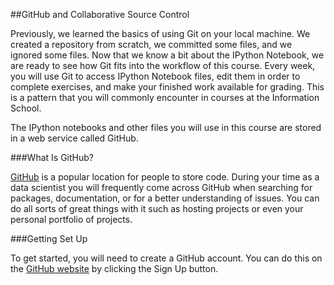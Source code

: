 ##GitHub and Collaborative Source Control

Previously, we learned the basics of using Git on your local machine. We created a repository from scratch, we committed some files, and we ignored some files. Now that we know a bit about the IPython Notebook, we are ready to see how Git fits into the workflow of this course. Every week, you will use Git to access IPython Notebook files, edit them in order to complete exercises, and make your finished work available for grading. This is a pattern that you will commonly encounter in courses at the Information School.

The IPython notebooks and other files you will use in this course are stored in a web service called GitHub.


###What Is GitHub?

[GitHub](https://github.com/) is a popular location for people to store code. During your time as a data scientist you will frequently come across GitHub when searching for packages, documentation, or for a better understanding of issues. You can do all sorts of great things with it such as hosting projects or even your personal portfolio of projects.

###Getting Set Up

To get started, you will need to create a GitHub account. You can do this on the [GitHub website](https://github.com/) by clicking the Sign Up button. 